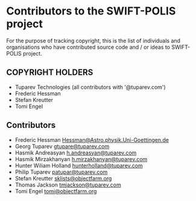 # Contributors to the SWIFT-POLIS project

For the purpose of tracking copyright, this is the list of individuals and organisations who have contributed 
source code and / or ideas to SWIFT-POLIS project.


## COPYRIGHT HOLDERS

- Tuparev Technologies (all contributors with '@tuparev.com')
- Frederic Hessman
- Stefan Kreutter
- Tomi Engel

## Contributors

- Frederic Hessman <Hessman@Astro.physik.Uni-Goettingen.de>
- Georg Tuparev <gtupare@tuparev.com>
- Hasmik Andreasyan <h.andreasyan@tuparev.com>
- Hasmik Mirzakhanyan <h.mirzakhanyan@tuparev.com>
- Hunter Wiliam Holland <hunterholland@tuparev.com>
- Philip Tuparev <patupar@tuparev.com>
- Stefan Kreutter <sklists@objectfarm.org>
- Thomas Jackson <tmjackson@tuparev.com>
- Tomi Engel <tomi@objectfarm.org>
